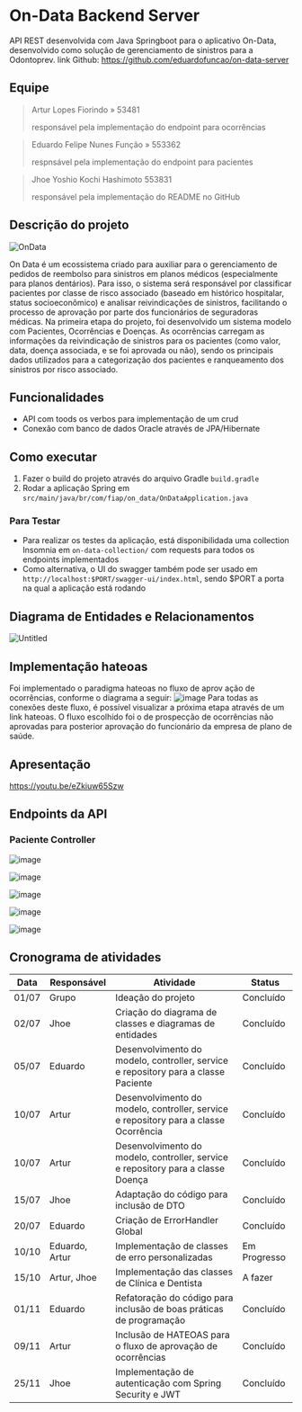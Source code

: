 # On-Data Backend Server
API REST desenvolvida com Java Springboot para o aplicativo On-Data, desenvolvido como solução de gerenciamento de sinistros para a Odontoprev.
link Github: https://github.com/eduardofuncao/on-data-server

## Equipe
> Artur Lopes Fiorindo » 53481
>
> responsável pela implementação do endpoint para ocorrências

> Eduardo Felipe Nunes Função » 553362
>
> respnsável pela implementação do endpoint para pacientes

> Jhoe Yoshio Kochi Hashimoto 553831
>
> responsável pela implementação do README no GitHub


## Descrição do projeto
![OnData](https://github.com/user-attachments/assets/87ad94eb-a00e-43b5-84c4-fbf7f7b9fd7d)

On Data é um ecossistema criado para auxiliar para o gerenciamento de pedidos de reembolso para sinistros em planos médicos (especialmente para planos dentários). Para isso, o sistema será responsável por classificar pacientes por classe de risco associado (baseado em histórico hospitalar, status socioeconômico) e analisar reivindicações de sinistros, facilitando o processo de aprovação por parte dos funcionários de seguradoras médicas.
Na primeira etapa do projeto, foi desenvolvido um sistema modelo com Pacientes, Ocorrências e Doenças. As ocorrências carregam as informações da reivindicação de sinistros para os pacientes (como valor, data, doença associada, e se foi aprovada ou não), sendo os principais dados utilizados para a categorização dos pacientes e ranqueamento dos sinistros por risco associado.

## Funcionalidades
- API com toods os verbos para implementação de um crud
- Conexão com banco de dados Oracle através de JPA/Hibernate

## Como executar
1. Fazer o build do projeto através do arquivo Gradle `build.gradle`
2. Rodar a aplicação Spring em `src/main/java/br/com/fiap/on_data/OnDataApplication.java`

### Para Testar
- Para realizar os testes da aplicação, está disponibilidada uma collection Insomnia em `on-data-collection/` com requests para todos os endpoints implementados
- Como alternativa, o UI do swagger também pode ser usado em `http://localhost:$PORT/swagger-ui/index.html`, sendo $PORT a porta na qual a aplicação está rodando

## Diagrama de Entidades e Relacionamentos
![Untitled](https://github.com/user-attachments/assets/1f80d9cb-08d4-4d96-8207-a67ef1b229ce)

## Implementação hateoas
Foi implementado o paradigma hateoas no fluxo de aprov ação de ocorrências, conforme o diagrama a seguir:
![image](https://github.com/user-attachments/assets/62e3f5c3-9df9-483b-8db9-091fd009ac4b)
Para todas as conexões deste fluxo, é possível visualizar a próxima etapa através de um link hateoas. O fluxo escolhido foi o de prospecção de ocorrências não aprovadas para posterior aprovação do funcionário da empresa de plano de saúde.

## Apresentação
https://youtu.be/eZkiuw65Szw

## Endpoints da API

### Paciente Controller

![image](https://github.com/user-attachments/assets/d3671843-a6c8-45fc-8171-e7e6f3feb772)

![image](https://github.com/user-attachments/assets/71e1a1cf-3c75-4964-9dd8-2169d8c3064b)

![image](https://github.com/user-attachments/assets/109c160f-ba61-407c-aff9-5636ad4c8a48)

![image](https://github.com/user-attachments/assets/64896e57-9eb4-4af1-b4af-832f4937f2db)

![image](https://github.com/user-attachments/assets/a44939e5-215e-41a9-a52c-ef8a77e79ef4)


## Cronograma de atividades
| Data  | Responsável | Atividade                                                                            | Status       |
|-------|----------| ------------------------------------------------------------------------------------ |--------------|
| 01/07 | Grupo    | Ideação do projeto                                                                   | Concluído    |
| 02/07 | Jhoe     | Criação do diagrama de classes e diagramas de entidades                              | Concluído    |
| 05/07 | Eduardo  | Desenvolvimento do modelo, controller, service e repository para a classe Paciente   | Concluído    |
| 10/07 | Artur    | Desenvolvimento do modelo, controller, service e repository para a classe Ocorrência | Concluído    |
| 10/07 | Artur    | Desenvolvimento do modelo, controller, service e repository para a classe Doença     | Concluído    |
| 15/07 | Jhoe     | Adaptação do código para inclusão de DTO                                             | Concluído    |
| 20/07 | Eduardo  | Criação de ErrorHandler Global                                                       | Concluído    |
| 10/10 | Eduardo, Artur | Implementação de classes de erro personalizadas                                      | Em Progresso |
| 15/10 | Artur, Jhoe | Implementação das classes de Clínica e Dentista                                      | A fazer      | 
| 01/11 | Eduardo  | Refatoração do código para inclusão de boas práticas de programação                                      | Concluído    | 
| 09/11 | Artur    | Inclusão de HATEOAS para o fluxo de aprovação de ocorrências                                      | Concluído      | 
| 25/11 | Jhoe     | Implementação de autenticação com Spring Security e JWT                                       | Concluído      | 
